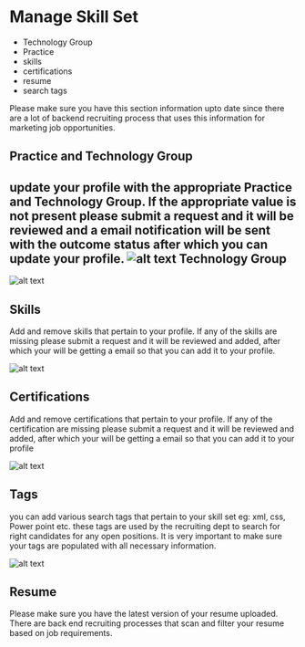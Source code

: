 Manage Skill Set
=======
 - Technology Group
 - Practice
 - skills
 - certifications
 - resume 
 - search tags

Please make sure you have this section information upto date since there are a lot of backend recruiting process that uses this information for marketing job opportunities.


Practice and Technology Group
----
update your profile with the appropriate Practice and Technology Group. If  the appropriate  value is not present please submit a request and it will be reviewed and a email notification will be sent with the outcome status after which you can update your profile.
![alt text](../../images/recruiting/new-practice-process-request-profile.png "Practice")
Technology Group
----
![alt text](../../images/recruiting/new-technology-process-request-profile.png "Technology Group")

Skills
-----
Add and remove skills that pertain to your profile. If any of the skills are missing please submit a request and it will be reviewed and added, after which your will be getting a email so that you can add it to your profile.

![alt text](../../images/recruiting/new-skill-request-profile.png "Skill Request")

Certifications
-----
Add and remove certifications that pertain to your profile. If any of the certification are missing please submit a request and it will be reviewed and added, after which your will be getting a email so that you can add it to your profile

![alt text](../../images/recruiting/certification-request-profile.png "Certification Request")

Tags
----
you can add various search tags that pertain to your skill set eg: xml, css, Power point etc. these tags are used by the recruiting dept to search for right candidates for any open positions.
It is very important to make sure your tags are populated with all necessary information.

![alt text](../../images/skill-set-tag-user-profile.png "Tags")


Resume
----
Please make sure you have the latest version of your resume uploaded.
There are back end recruiting processes that scan and filter your resume based on job requirements.